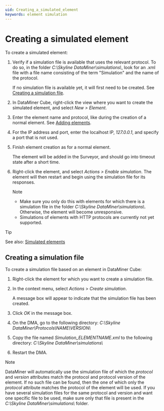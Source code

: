 ```yaml
---
uid: Creating_a_simulated_element
keywords: element simulation
---
```


# Creating a simulated element

To create a simulated element:

1. Verify if a simulation file is available that uses the relevant protocol. To do so, in the folder *C:\\Skyline DataMiner\\simulations\\*, look for an .xml file with a file name consisting of the term "Simulation" and the name of the protocol.

   If no simulation file is available yet, it will first need to be created. See [Creating a simulation file](#creating-a-simulation-file).

1. In DataMiner Cube, right-click the view where you want to create the simulated element, and select *New \> Element*.

1. Enter the element name and protocol, like during the creation of a normal element. See [Adding elements](xref:Adding_elements).

1. For the IP address and port, enter the localhost IP, *127.0.0.1*, and specify a port that is not used.

1. Finish element creation as for a normal element.

   The element will be added in the Surveyor, and should go into timeout state after a short time.

1. Right-click the element, and select *Actions \> Enable simulation*. The element will then restart and begin using the simulation file for its responses.

   > [!NOTE]
   >
   > - Make sure you only do this with elements for which there is a simulation file in the folder *C:\\Skyline DataMiner\\simulations\\*. Otherwise, the element will become unresponsive.
   > - Simulations of elements with HTTP protocols are currently not yet supported.

> [!TIP]
> See also: [Simulated elements](xref:Simulated_elements)

## Creating a simulation file

To create a simulation file based on an element in DataMiner Cube:

1. Right-click the element for which you want to create a simulation file.

1. In the context menu, select *Actions* > *Create simulation*.

   A message box will appear to indicate that the simulation file has been created.

1. Click *OK* in the message box.

1. On the DMA, go to the following directory: *C:\\Skyline DataMiner\\Protocols\\NAME\\VERSION\\*

1. Copy the file named *Simulation_ELEMENTNAME.xml* to the following directory: *C:\\Skyline DataMiner\\simulations\\*

1. Restart the DMA.

> [!NOTE]
> DataMiner will automatically use the simulation file of which the *protocol* and *version* attributes match the protocol and protocol version of the element. If no such file can be found, then the one of which only the *protocol* attribute matches the protocol of the element will be used. If you have several simulation files for the same protocol and version and want one specific file to be used, make sure only that file is present in the *C:\\Skyline DataMiner\\simulations\\* folder.
